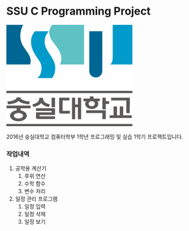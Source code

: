 # SSU C Programming Project
![SSU Signature](https://github.com/Codejune/SSU_Signature/blob/master/SoongsilUniversity/signature_apply/ssu_signature_apply_vertical_ko.png?raw=true)

2016년 숭실대학교 컴퓨터학부 1학년 프로그래밍 및 실습 1학기 프로젝트입니다.

### 작업내역

1. 공학용 계산기
   1. 후위 연산
   2. 수학 함수
   3. 변수 처리
2. 일정 관리 프로그램
   1. 일정 입력
   2. 일정 삭제
   3. 일정 보기
